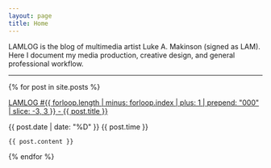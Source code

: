 ```yaml
---
layout: page
title: Home
---
```


<p id="description">
    LAMLOG is the blog of multimedia artist Luke A. Makinson (signed as LAM). Here I document my media production, creative design, and general professional workflow.
</p>

___

{% for post in site.posts %}
<div class="lamlog">
    <p class="info">
        <a href="{{ post.url }}">
        LAMLOG #{{
            forloop.length |
            minus: forloop.index |
            plus: 1 |
            prepend: "000" |
            slice: -3, 3
        }} - {{ post.title }}
        </a>
    </p>
    <p class="info">{{ post.date | date: "%D" }} {{ post.time }}</p>

    {{ post.content }}
</div>
{% endfor %}